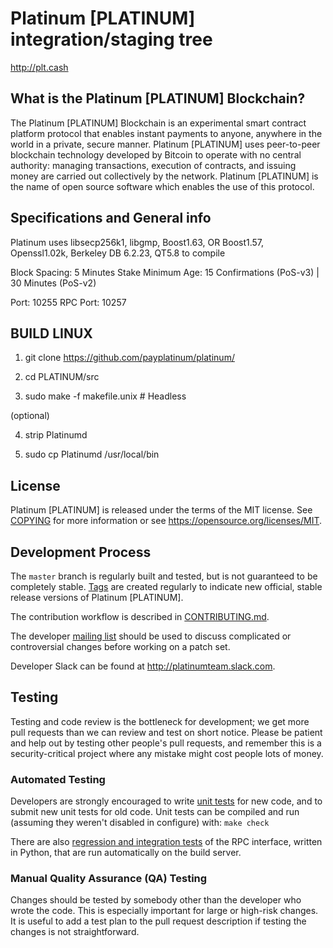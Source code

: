 Platinum [PLATINUM] integration/staging tree
=====================================

http://plt.cash

What is the Platinum [PLATINUM] Blockchain?
---------------------------

The Platinum [PLATINUM] Blockchain is an experimental smart contract platform protocol that enables 
instant payments to anyone, anywhere in the world in a private, secure manner. 
Platinum [PLATINUM] uses peer-to-peer blockchain technology developed by Bitcoin to operate
with no central authority: managing transactions, execution of contracts, and 
issuing money are carried out collectively by the network. Platinum [PLATINUM] is the name of 
open source software which enables the use of this protocol.

Specifications and General info
------------------
Platinum uses libsecp256k1,
			  libgmp,
			  Boost1.63,
			  OR Boost1.57,  
			  Openssl1.02k,
			  Berkeley DB 6.2.23,
			  QT5.8 to compile


Block Spacing: 5 Minutes
Stake Minimum Age: 15 Confirmations (PoS-v3) | 30 Minutes (PoS-v2)

Port: 10255
RPC Port: 10257


BUILD LINUX
-----------
1) git clone https://github.com/payplatinum/platinum/

2) cd PLATINUM/src

3) sudo make -f makefile.unix            # Headless

(optional)

4) strip Platinumd

5) sudo cp Platinumd /usr/local/bin

License
-------

Platinum [PLATINUM] is released under the terms of the MIT license. See [COPYING](COPYING) for more
information or see https://opensource.org/licenses/MIT.

Development Process
-------------------

The `master` branch is regularly built and tested, but is not guaranteed to be
completely stable. [Tags](https://github.com/payplatinum/platinum//tags) are created
regularly to indicate new official, stable release versions of Platinum [PLATINUM].

The contribution workflow is described in [CONTRIBUTING.md](CONTRIBUTING.md).

The developer [mailing list](https://lists.linuxfoundation.org/mailman/listinfo/bitcoin-dev)
should be used to discuss complicated or controversial changes before working
on a patch set.

Developer Slack can be found at http://platinumteam.slack.com.

Testing
-------

Testing and code review is the bottleneck for development; we get more pull
requests than we can review and test on short notice. Please be patient and help out by testing
other people's pull requests, and remember this is a security-critical project where any mistake might cost people
lots of money.

### Automated Testing

Developers are strongly encouraged to write [unit tests](/doc/unit-tests.md) for new code, and to
submit new unit tests for old code. Unit tests can be compiled and run
(assuming they weren't disabled in configure) with: `make check`

There are also [regression and integration tests](/qa) of the RPC interface, written
in Python, that are run automatically on the build server.

### Manual Quality Assurance (QA) Testing

Changes should be tested by somebody other than the developer who wrote the
code. This is especially important for large or high-risk changes. It is useful
to add a test plan to the pull request description if testing the changes is
not straightforward.
